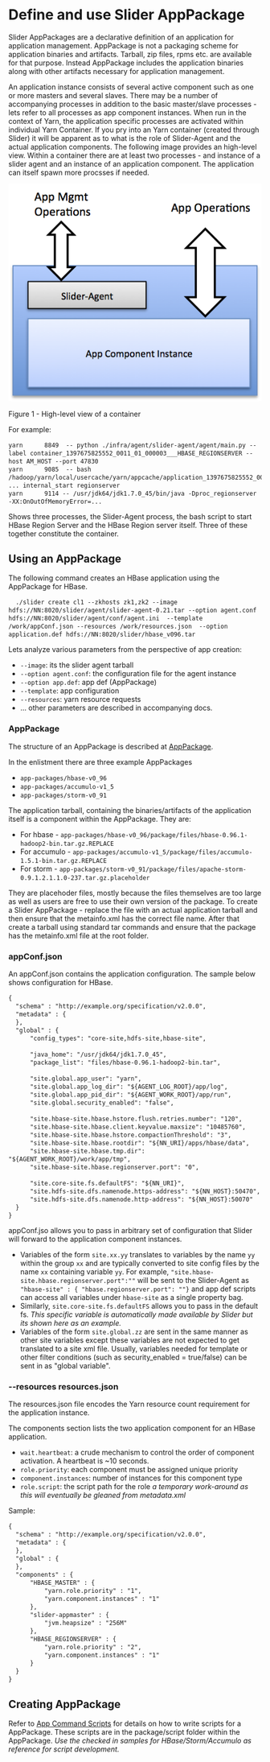<!---
   Licensed to the Apache Software Foundation (ASF) under one or more
   contributor license agreements.  See the NOTICE file distributed with
   this work for additional information regarding copyright ownership.
   The ASF licenses this file to You under the Apache License, Version 2.0
   (the "License"); you may not use this file except in compliance with
   the License.  You may obtain a copy of the License at

       http://www.apache.org/licenses/LICENSE-2.0

   Unless required by applicable law or agreed to in writing, software
   distributed under the License is distributed on an "AS IS" BASIS,
   WITHOUT WARRANTIES OR CONDITIONS OF ANY KIND, either express or implied.
   See the License for the specific language governing permissions and
   limitations under the License.
-->

# Define and use Slider AppPackage

Slider AppPackages are a declarative definition of an application for application management. AppPackage is not a packaging scheme for application binaries and artifacts. Tarball, zip files, rpms etc. are available for that purpose. Instead AppPackage includes the application binaries along with other artifacts necessary for application management.

An application instance consists of several active component such as one or more masters and several slaves. There may be a number of accompanying processes in addition to the basic master/slave processes - lets refer to all processes as app component instances. When run in the context of Yarn, the application specific processes are activated within individual Yarn Container. If you pry into an Yarn container (created through Slider) it will be apparent as to what is the role of Slider-Agent and the actual application components. The following image provides an high-level view. Within a container there are at least two processes - and instance of a slider agent and an instance of an application component. The application can itself spawn more procsses if needed.

![Image](../images/slider-container.png?raw=true)

Figure 1 - High-level view of a container

For example:
	
    yarn      8849  -- python ./infra/agent/slider-agent/agent/main.py --label container_1397675825552_0011_01_000003___HBASE_REGIONSERVER --host AM_HOST --port 47830
    yarn      9085  -- bash /hadoop/yarn/local/usercache/yarn/appcache/application_1397675825552_0011/ ... internal_start regionserver
    yarn      9114 -- /usr/jdk64/jdk1.7.0_45/bin/java -Dproc_regionserver -XX:OnOutOfMemoryError=...

Shows three processes, the Slider-Agent process, the bash script to start HBase Region Server and the HBase Region server itself. Three of these together constitute the container.	

## Using an AppPackage
The following command creates an HBase application using the AppPackage for HBase.

	  ./slider create cl1 --zkhosts zk1,zk2 --image hdfs://NN:8020/slider/agent/slider-agent-0.21.tar --option agent.conf hdfs://NN:8020/slider/agent/conf/agent.ini  --template /work/appConf.json --resources /work/resources.json  --option application.def hdfs://NN:8020/slider/hbase_v096.tar
	
Lets analyze various parameters from the perspective of app creation:
  
* `--image`: its the slider agent tarball
* `--option agent.conf`: the configuration file for the agent instance
* `--option app.def`: app def (AppPackage)
* `--template`: app configuration
* `--resources`: yarn resource requests
* … other parameters are described in accompanying docs. 

### AppPackage
The structure of an AppPackage is described at [AppPackage](application_package.md).

In the enlistment there are three example AppPackages

* `app-packages/hbase-v0_96`
* `app-packages/accumulo-v1_5`
* `app-packages/storm-v0_91`

The application tarball, containing the binaries/artifacts of the application itself is a component within the AppPackage. They are:

* For hbase - `app-packages/hbase-v0_96/package/files/hbase-0.96.1-hadoop2-bin.tar.gz.REPLACE`
* For accumulo - `app-packages/accumulo-v1_5/package/files/accumulo-1.5.1-bin.tar.gz.REPLACE`
* For storm - `app-packages/storm-v0_91/package/files/apache-storm-0.9.1.2.1.1.0-237.tar.gz.placeholder`

They are placehoder files, mostly because the files themselves are too large as well as users are free to use their own version of the package. To create a Slider AppPackage - replace the file with an actual application tarball and then ensure that the metainfo.xml has the correct file name. After that create a tarball using standard tar commands and ensure that the package has the metainfo.xml file at the root folder.

### appConf.json
An appConf.json contains the application configuration. The sample below shows configuration for HBase.


    {
      "schema" : "http://example.org/specification/v2.0.0",
      "metadata" : {
      },
      "global" : {
          "config_types": "core-site,hdfs-site,hbase-site",
          
          "java_home": "/usr/jdk64/jdk1.7.0_45",
          "package_list": "files/hbase-0.96.1-hadoop2-bin.tar",
          
          "site.global.app_user": "yarn",
          "site.global.app_log_dir": "${AGENT_LOG_ROOT}/app/log",
          "site.global.app_pid_dir": "${AGENT_WORK_ROOT}/app/run",
          "site.global.security_enabled": "false",
  
          "site.hbase-site.hbase.hstore.flush.retries.number": "120",
          "site.hbase-site.hbase.client.keyvalue.maxsize": "10485760",
          "site.hbase-site.hbase.hstore.compactionThreshold": "3",
          "site.hbase-site.hbase.rootdir": "${NN_URI}/apps/hbase/data",
          "site.hbase-site.hbase.tmp.dir": "${AGENT_WORK_ROOT}/work/app/tmp",
          "site.hbase-site.hbase.regionserver.port": "0",
  
          "site.core-site.fs.defaultFS": "${NN_URI}",
          "site.hdfs-site.dfs.namenode.https-address": "${NN_HOST}:50470",
          "site.hdfs-site.dfs.namenode.http-address": "${NN_HOST}:50070"
      }
    }

appConf.jso allows you to pass in arbitrary set of configuration that Slider will forward to the application component instances.

* Variables of the form `site.xx.yy` translates to variables by the name `yy` within the group `xx` and are typically converted to site config files by the name `xx` containing variable `yy`. For example, `"site.hbase-site.hbase.regionserver.port":""` will be sent to the Slider-Agent as `"hbase-site" : { "hbase.regionserver.port": ""}` and app def scripts can access all variables under `hbase-site` as a single property bag.
* Similarly, `site.core-site.fs.defaultFS` allows you to pass in the default fs. *This specific variable is automatically made available by Slider but its shown here as an example.*
* Variables of the form `site.global.zz` are sent in the same manner as other site variables except these variables are not expected to get translated to a site xml file. Usually, variables needed for template or other filter conditions (such as security_enabled = true/false) can be sent in as "global variable". 

### --resources resources.json
The resources.json file encodes the Yarn resource count requirement for the application instance.

The components section lists the two application component for an HBase application.

* `wait.heartbeat`: a crude mechanism to control the order of component activation. A heartbeat is ~10 seconds.
* `role.priority`: each component must be assigned unique priority
* `component.instances`: number of instances for this component type
* `role.script`: the script path for the role *a temporary work-around as this will eventually be gleaned from metadata.xml*
            
Sample:

    {
      "schema" : "http://example.org/specification/v2.0.0",
      "metadata" : {
      },
      "global" : {
      },
      "components" : {
          "HBASE_MASTER" : {
              "yarn.role.priority" : "1",
              "yarn.component.instances" : "1"
          },
          "slider-appmaster" : {
              "jvm.heapsize" : "256M"
          },
          "HBASE_REGIONSERVER" : {
              "yarn.role.priority" : "2",
              "yarn.component.instances" : "1"
          }
      }
    }

## Creating AppPackage
Refer to [App Command Scripts](writing_app_command_scripts) for details on how to write scripts for a AppPackage. These scripts are in the package/script folder within the AppPackage. *Use the checked in samples for HBase/Storm/Accumulo as reference for script development.*



